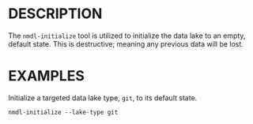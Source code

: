 DESCRIPTION
===========

The `nmdl-initialize` tool is utilized to initialize the data lake to an empty,
default state.  This is destructive; meaning any previous data will be lost.


EXAMPLES
========

Initialize a targeted data lake type, `git`, to its default state.
```
nmdl-initialize --lake-type git
```
